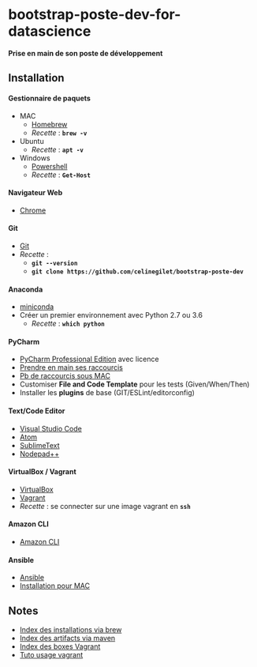 # bootstrap-poste-dev-for-datascience
**Prise en main de son poste de développement**

## Installation

#### Gestionnaire de paquets
  * MAC
    * [Homebrew](https://brew.sh/index_fr.html)
    * _Recette_ : **`brew -v`**
  * Ubuntu
    * _Recette_ : **`apt -v`**
  * Windows
    * [Powershell](https://docs.microsoft.com/en-us/powershell/scripting/setup/installing-windows-powershell?view=powershell-6)
    * _Recette_ : **`Get-Host`**

#### Navigateur Web
  * [Chrome](https://www.google.com/chrome/browser/desktop/index.html)

#### Git
  * [Git](https://git-scm.com/downloads)
  * _Recette_ : 
    * **`git --version`**
    * **`git clone https://github.com/celinegilet/bootstrap-poste-dev`**

#### Anaconda
  * [miniconda](https://conda.io/docs/user-guide/install/index.html#regular-installation)
  * Créer un premier environnement avec Python 2.7 ou 3.6
    * _Recette_ : **`which python`**

#### PyCharm
  * [PyCharm Professional Edition](https://www.jetbrains.com/pycharm/download) avec licence
  * [Prendre en main ses raccourcis](https://resources.jetbrains.com/storage/products/intellij-idea/docs/IntelliJIDEA_ReferenceCard.pdf)
  * [Pb de raccourcis sous MAC](https://youtrack.jetbrains.com/issue/IDEA-165950#comment=27-2053321) 
  * Customiser **File and Code Template** pour les tests (Given/When/Then)
  * Installer les **plugins** de base (GIT/ESLint/editorconfig)

#### Text/Code Editor
  * [Visual Studio Code](https://code.visualstudio.com/)
  * [Atom](https://atom.io/)
  * [SublimeText](https://www.sublimetext.com/3)
  * [Nodepad++](https://notepad-plus-plus.org/download/)

#### VirtualBox / Vagrant
  * [VirtualBox](https://www.virtualbox.org/wiki/Downloads)
  * [Vagrant](https://www.vagrantup.com/downloads.html)
  * _Recette_ : se connecter sur une image vagrant en **`ssh`**

#### Amazon CLI
  * [Amazon CLI](http://docs.aws.amazon.com/fr_fr/cli/latest/userguide/installing.html)

#### Ansible
  * [Ansible](http://docs.ansible.com/ansible/latest/intro_installation.html)
  * [Installation pour MAC](https://valdhaus.co/writings/ansible-mac-osx/)

## Notes
  * [Index des installations via brew](http://brewformulas.org/)
  * [Index des artifacts via maven](https://mvnrepository.com/)
  * [Index des boxes Vagrant](https://app.vagrantup.com/boxes/search?utf8=%E2%9C%93&sort=downloads&provider=&q=)
  * [Tuto usage vagrant](http://sourabhbajaj.com/mac-setup/Vagrant/README.html)
